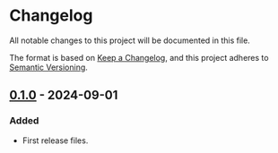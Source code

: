 # Changelog

All notable changes to this project will be documented in this file.

The format is based on [Keep a Changelog](https://keepachangelog.com/en/1.1.0/),
and this project adheres to [Semantic Versioning](https://semver.org/spec/v2.0.0.html).

## [0.1.0](https://github.com/TomasBagdanavicius/tagplant.js/releases/tag/v0.1.0) - 2024-09-01

### Added

- First release files.